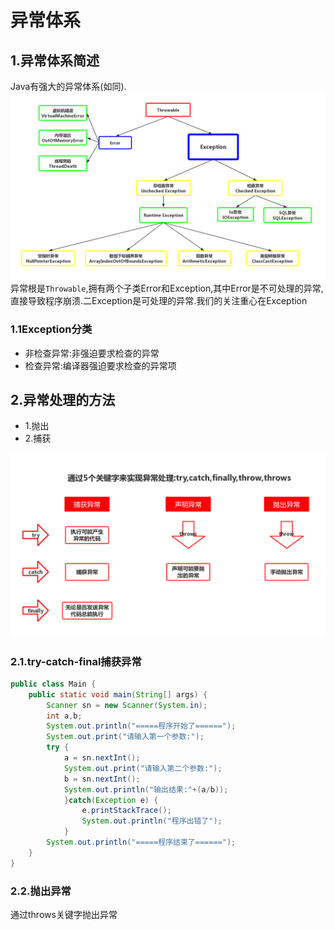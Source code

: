 # 异常体系

## 1.异常体系简述
Java有强大的异常体系(如同).<br>
![fail](img/2.1.PNG)<br>
异常根是``Throwable``,拥有两个子类Error和Exception,其中Error是不可处理的异常,直接导致程序崩溃.二Exception是可处理的异常.我们的关注重心在Exception<br>

### 1.1Exception分类

- 非检查异常:非强迫要求检查的异常
- 检查异常:编译器强迫要求检查的异常项

## 2.异常处理的方法
- 1.抛出
- 2.捕获

![fail](img/2.2.PNG)<br>

### 2.1.try-catch-final捕获异常
```java
public class Main {
	public static void main(String[] args) {
		Scanner sn = new Scanner(System.in);
		int a,b;
		System.out.println("=====程序开始了======");
		System.out.print("请输入第一个参数:");
		try {
			a = sn.nextInt();
			System.out.print("请输入第二个参数:");
			b = sn.nextInt();
			System.out.println("输出结果:"+(a/b));
			}catch(Exception e) {
				e.printStackTrace();
				System.out.println("程序出错了");
			}
		System.out.println("=====程序结束了======");
	}
}
```

### 2.2.抛出异常
通过throws关键字抛出异常<br>
```java

```